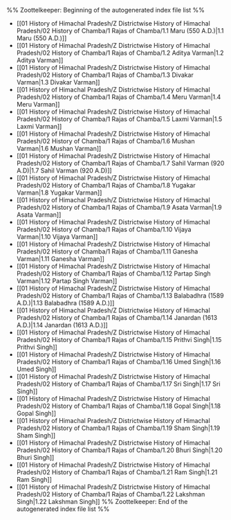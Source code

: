 %% Zoottelkeeper: Beginning of the autogenerated index file list  %%
-  [[01 History of Himachal Pradesh/Z Districtwise History of Himachal Pradesh/02 History of Chamba/1 Rajas of Chamba/1.1 Maru (550 A.D.)|1.1 Maru (550 A.D.)]]
-  [[01 History of Himachal Pradesh/Z Districtwise History of Himachal Pradesh/02 History of Chamba/1 Rajas of Chamba/1.2 Aditya Varman|1.2 Aditya Varman]]
-  [[01 History of Himachal Pradesh/Z Districtwise History of Himachal Pradesh/02 History of Chamba/1 Rajas of Chamba/1.3 Divakar Varman|1.3 Divakar Varman]]
-  [[01 History of Himachal Pradesh/Z Districtwise History of Himachal Pradesh/02 History of Chamba/1 Rajas of Chamba/1.4 Meru Varman|1.4 Meru Varman]]
-  [[01 History of Himachal Pradesh/Z Districtwise History of Himachal Pradesh/02 History of Chamba/1 Rajas of Chamba/1.5 Laxmi Varman|1.5 Laxmi Varman]]
-  [[01 History of Himachal Pradesh/Z Districtwise History of Himachal Pradesh/02 History of Chamba/1 Rajas of Chamba/1.6 Mushan Varman|1.6 Mushan Varman]]
-  [[01 History of Himachal Pradesh/Z Districtwise History of Himachal Pradesh/02 History of Chamba/1 Rajas of Chamba/1.7 Sahil Varman (920 A.D)|1.7 Sahil Varman (920 A.D)]]
-  [[01 History of Himachal Pradesh/Z Districtwise History of Himachal Pradesh/02 History of Chamba/1 Rajas of Chamba/1.8 Yugakar Varman|1.8 Yugakar Varman]]
-  [[01 History of Himachal Pradesh/Z Districtwise History of Himachal Pradesh/02 History of Chamba/1 Rajas of Chamba/1.9 Asata Varman|1.9 Asata Varman]]
-  [[01 History of Himachal Pradesh/Z Districtwise History of Himachal Pradesh/02 History of Chamba/1 Rajas of Chamba/1.10 Vijaya Varman|1.10 Vijaya Varman]]
-  [[01 History of Himachal Pradesh/Z Districtwise History of Himachal Pradesh/02 History of Chamba/1 Rajas of Chamba/1.11 Ganesha Varman|1.11 Ganesha Varman]]
-  [[01 History of Himachal Pradesh/Z Districtwise History of Himachal Pradesh/02 History of Chamba/1 Rajas of Chamba/1.12 Partap Singh Varman|1.12 Partap Singh Varman]]
-  [[01 History of Himachal Pradesh/Z Districtwise History of Himachal Pradesh/02 History of Chamba/1 Rajas of Chamba/1.13 Balabadhra (1589 A.D.)|1.13 Balabadhra (1589 A.D.)]]
-  [[01 History of Himachal Pradesh/Z Districtwise History of Himachal Pradesh/02 History of Chamba/1 Rajas of Chamba/1.14 Janardan (1613 A.D.)|1.14 Janardan (1613 A.D.)]]
-  [[01 History of Himachal Pradesh/Z Districtwise History of Himachal Pradesh/02 History of Chamba/1 Rajas of Chamba/1.15 Prithvi Singh|1.15 Prithvi Singh]]
-  [[01 History of Himachal Pradesh/Z Districtwise History of Himachal Pradesh/02 History of Chamba/1 Rajas of Chamba/1.16 Umed Singh|1.16 Umed Singh]]
-  [[01 History of Himachal Pradesh/Z Districtwise History of Himachal Pradesh/02 History of Chamba/1 Rajas of Chamba/1.17 Sri Singh|1.17 Sri Singh]]
-  [[01 History of Himachal Pradesh/Z Districtwise History of Himachal Pradesh/02 History of Chamba/1 Rajas of Chamba/1.18 Gopal Singh|1.18 Gopal Singh]]
-  [[01 History of Himachal Pradesh/Z Districtwise History of Himachal Pradesh/02 History of Chamba/1 Rajas of Chamba/1.19 Sham Singh|1.19 Sham Singh]]
-  [[01 History of Himachal Pradesh/Z Districtwise History of Himachal Pradesh/02 History of Chamba/1 Rajas of Chamba/1.20 Bhuri Singh|1.20 Bhuri Singh]]
-  [[01 History of Himachal Pradesh/Z Districtwise History of Himachal Pradesh/02 History of Chamba/1 Rajas of Chamba/1.21 Ram Singh|1.21 Ram Singh]]
-  [[01 History of Himachal Pradesh/Z Districtwise History of Himachal Pradesh/02 History of Chamba/1 Rajas of Chamba/1.22 Lakshman Singh|1.22 Lakshman Singh]]
%% Zoottelkeeper: End of the autogenerated index file list  %%

